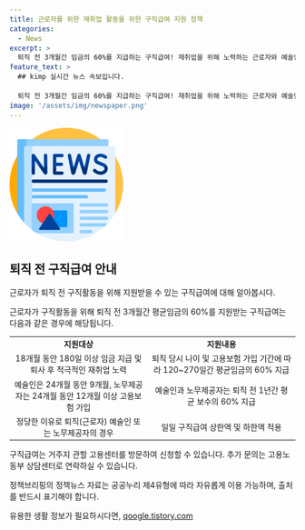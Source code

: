 ```yaml
---
title: 근로자를 위한 재취업 활동을 위한 구직급여 지원 정책
categories:
  - News
excerpt: >
  퇴직 전 3개월간 임금의 60%를 지급하는 구직급여! 재취업을 위해 노력하는 근로자와 예술인, 노무제공자를 지원합니다. 1일 최대 구직급여 상한액은 6만 6,000원이며, 신청은 거주지 관할 고용센터를 방문하면 됩니다. 자세한 내용은 고용노동부 상담센터(☎1350)로 문의하세요.
feature_text: >
  ## kimp 실시간 뉴스 속보입니다.

  퇴직 전 3개월간 임금의 60%를 지급하는 구직급여! 재취업을 위해 노력하는 근로자와 예술인, 노무제공자를 지원합니다. 1일 최대 구직급여 상한액은 6만 6,000원이며, 신청은 거주지 관할 고용센터를 방문하면 됩니다. 자세한 내용은 고용노동부 상담센터(☎1350)로 문의하세요.
image: '/assets/img/newspaper.png'
---
```


<p><img src="/assets/img/newspaper.png" alt="kimplant 속보" /></p>

<h2 data-ke-size="size26">퇴직 전 구직급여 안내</h2>

<p>근로자가 퇴직 전 구직활동을 위해 지원받을 수 있는 구직급여에 대해 알아봅시다.</p>

<p data-ke-size="size16">근로자가 구직활동을 위해 퇴직 전 3개월간 평균임금의 60%를 지원받는 구직급여는 다음과 같은 경우에 해당됩니다.</p>

<table>
  <tr>
    <td style="text-align: center; height: 17px;"><b>지원대상</b></td>
    <td style="text-align: center; height: 17px;"><b>지원내용</b></td>
  </tr>
  <tr>
    <td style="text-align: center; height: 17px;">18개월 동안 180일 이상 임금 지급 및 퇴사 후 적극적인 재취업 노력</td>
    <td style="text-align: center; height: 17px;">퇴직 당시 나이 및 고용보험 가입 기간에 따라 120~270일간 평균임금의 60% 지급</td>
  </tr>
  <tr>
    <td style="text-align: center; height: 17px;">예술인은 24개월 동안 9개월, 노무제공자는 24개월 동안 12개월 이상 고용보험 가입</td>
    <td style="text-align: center; height: 17px;">예술인과 노무제공자는 퇴직 전 1년간 평균 보수의 60% 지급</td>
  </tr>
  <tr>
    <td style="text-align: center; height: 17px;">정당한 이유로 퇴직(근로자) 예술인 또는 노무제공자의 경우</td>
    <td style="text-align: center; height: 17px;">일일 구직급여 상한액 및 하한액 적용</td>
  </tr>
</table>

<p data-ke-size="size16">구직급여는 거주지 관할 고용센터를 방문하여 신청할 수 있습니다. 추가 문의는 고용노동부 상담센터로 연락하실 수 있습니다.</p>

<p data-ke-size="size16">정책브리핑의 정책뉴스 자료는 공공누리 제4유형에 따라 자유롭게 이용 가능하며, 출처를 반드시 표기해야 합니다.</p>
유용한 생활 정보가 필요하시다면, <a href="https://qoogle.tistory.com" rel="dofollow">qoogle.tistory.com</a>


